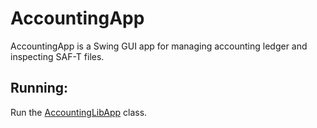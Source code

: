 # AccountingApp

AccountingApp is a Swing GUI app for managing accounting ledger and inspecting SAF-T files.

## Running:
Run the [AccountingLibApp](src/main/java/org/accountinglib/gui/AccountingApp.java) class.
